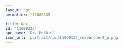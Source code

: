 ```yaml
---
layout: npc
permalink: /11000335

title: Npc
id: '11000335'
npc_name: 'Dr. Mekkin'
icon_url: 'portrait/npc/11000122_researcher2_p.png'
---
```

